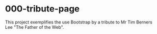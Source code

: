 # 000-tribute-page
This project exemplifies the use Bootstrap by a tribute to Mr Tim Berners Lee "The Father of the Web".
